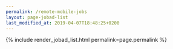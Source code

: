 ```yaml
---
permalink: /remote-mobile-jobs
layout: page-jobad-list
last_modified_at: 2019-04-07T18:48:25+0200
---
```

{% include render_jobad_list.html permalink=page.permalink %}
